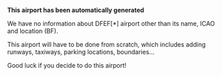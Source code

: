 **This airport has been automatically generated**

We have no information about DFEF[*] airport other than its name, ICAO and location (BF).

This airport will have to be done from scratch, which includes adding runways, taxiways, parking locations, boundaries...

Good luck if you decide to do this airport!